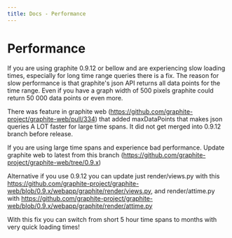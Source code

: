 ```yaml
---
title: Docs - Performance
---
```


# Performance

If you are using graphite 0.9.12 or bellow and are experiencing slow loading times, especially for long time range queries
there is a fix. The reason for slow performance is that graphite's json API returns all data points for the time range. Even
if you have a graph width of 500 pixels graphite could return 50 000 data points or even more.

There was feature in graphite web (https://github.com/graphite-project/graphite-web/pull/334) that added maxDataPoints
that makes json queries A LOT faster for large time spans. It did not get merged into 0.9.12 branch before release.

If you are using large time spans and experience bad performance. Update graphite web to latest from this branch (https://github.com/graphite-project/graphite-web/tree/0.9.x)

Alternative if you use 0.9.12 you can update just render/views.py with this https://github.com/graphite-project/graphite-web/blob/0.9.x/webapp/graphite/render/views.py, and render/attime.py with https://github.com/graphite-project/graphite-web/blob/0.9.x/webapp/graphite/render/attime.py

With this fix you can switch from short 5 hour time spans to months with very quick loading times!